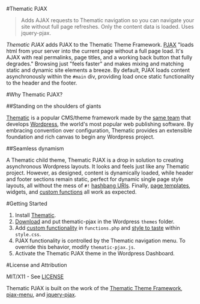 #Thematic PJAX

> Adds AJAX requests to Thematic navigation so you can navigate your site without full page refreshes. Only the content data is loaded. Uses jquery-pjax.

*Thematic PJAX* adds PJAX to the Thematic Theme Framework. [PJAX](http://pjax.heroku.com/) "loads html from your server into the current page without a full page load. It's AJAX with real permalinks, page titles, and a working back button that fully degrades." Browsing just "feels faster" and makes mixing and matching static and dynamic site elements a breeze. By default, PJAX loads content asynchronously within the `#main` div, providing load once static functionality to the header and the footer.

#Why Thematic PJAX?

##Standing on the shoulders of giants

[Thematic](http://themeshaper.com/thematic/) is a popular CMS/theme framework made by the [same team](http://automattic.com/) that develops [Wordpress](http://wordpress.org/), the world's most popular web publishing software. By embracing convention over configuration, Thematic provides an extensible foundation and rich canvas to begin any Wordpress project.

##Seamless dynamism

A Thematic child theme, Thematic PJAX is a drop in solution to creating asynchronous Wordpress layouts. It looks and feels just like any Thematic project. However, as designed, content is dynamically loaded, while header and footer sections remain static, perfect for dynamic single page style layouts, all without the mess of `#!` [hashbang URIs](http://www.webmonkey.com/2011/02/gawker-learns-the-hard-way-why-hash-bang-urls-are-evil/). Finally, [page templates](http://codex.wordpress.org/Pages#Page_Templates), widgets, and [custom functions](https://github.com/wayoutmind/thematic-pjax/blob/master/functions.php#L9-17) all work as expected.

#Getting Started

1. Install [Thematic](http://wordpress.org/extend/themes/thematic).
2. [Download](https://github.com/downloads/wayoutmind/thematic-pjax/thematic-pjax-0.1.zip) and put thematic-pjax in the Wordpress `themes` folder.
3. Add [custom functionality](https://github.com/wayoutmind/thematic-pjax/blob/master/functions.php#L9-17) in `functions.php` and [style to taste](https://github.com/wayoutmind/thematic-pjax/blob/master/style.css) within `style.css`.
4. PJAX functionality is controlled by the Thematic navigation menu. To override this behavior, modify `thematic-pjax.js`.
5. Activate the Thematic PJAX theme in the Wordpress Dashboard.

#License and Attribution

MIT/X11 - See [LICENSE](https://github.com/wayoutmind/thematic-pjax/blob/master/LICENSE)

Thematic PJAX is built on the work of the [Thematic Theme Framework](http://wordpress.org/extend/themes/thematic), [pjax-menu](http://wordpress.org/extend/plugins/pjax-menu/), and [jquery-pjax](https://github.com/defunkt/jquery-pjax).
